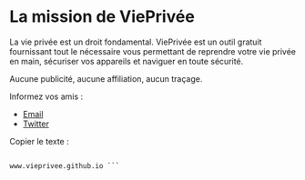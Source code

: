 # La mission de ViePrivée

La vie privée est un droit fondamental.
ViePrivée est un outil gratuit fournissant tout le nécessaire vous permettant de reprendre votre vie privée en main, sécuriser vos appareils et naviguer en toute sécurité.

Aucune publicité, aucune affiliation, aucun traçage.

Informez vos amis :
- [Email](mailto:??subject=Reprenez%20votre%20vie%20priv%C3%A9e%20en%20main&body=ViePriv%C3%A9e%20est%20un%20outil%20gratuit%20fournissant%20tout%20le%20n%C3%A9cessaire%20vous%20permettant%20de%20reprendre%20votre%20vie%20priv%C3%A9e%20en%20main%2C%20s%C3%A9curiser%20vos%20appareils%20et%20naviguer%20en%20toute%20s%C3%A9curit%C3%A9.%0D%0A%0D%0Ahttp%3A%2F%2Fvieprivee.github.io%2F)
- [Twitter](https://twitter.com/intent/tweet?url=&text=ViePriv%C3%A9e%20est%20un%20outil%20gratuit%20fournissant%20tout%20le%20n%C3%A9cessaire%20vous%20permettant%20de%20reprendre%20votre%20vie%20priv%C3%A9e%20en%20main%2C%20s%C3%A9curiser%20vos%20appareils%20et%20naviguer%20en%20toute%20s%C3%A9curit%C3%A9.)

Copier le texte :

``` ViePrivée est un outil gratuit fournissant tout le nécessaire vous permettant de reprendre votre vie privée en main, sécuriser vos appareils et naviguer en toute sécurité.

www.vieprivee.github.io ```
